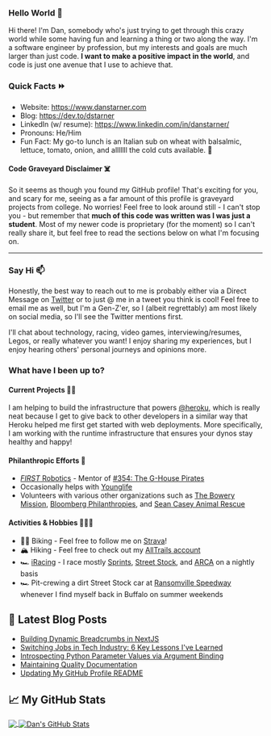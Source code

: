 ### Hello World 👋

Hi there! I'm Dan, somebody who's just trying to get through this crazy world while some having fun and learning a thing or two along the way. I'm a software engineer by profession, but my interests and goals are much larger than just code. **I want to make a positive impact in the world**, and code is just one avenue that I use to achieve that.

### Quick Facts ⏩

* Website: <https://www.danstarner.com>
* Blog: <https://dev.to/dstarner>
* LinkedIn (w/ resume): <https://www.linkedin.com/in/danstarner/>
* Pronouns: He/Him
* Fun Fact: My go-to lunch is an Italian sub on wheat with balsalmic, lettuce, tomato, onion, and alllllll the cold cuts available. 🥪

#### Code Graveyard Disclaimer ☠️

So it seems as though you found my GitHub profile! That's exciting for you, and scary for me, seeing as a far amount of this profile is graveyard projects from college. No worries! Feel free to look around still - I can't stop you - but remember that **much of this code was written was I was just a student**. Most of my newer code is proprietary (for the moment) so I can't really share it, but feel free to read the sections below on what I'm focusing on.

---

### Say Hi 📫

Honestly, the best way to reach out to me is probably either via a Direct Message on [Twitter](https://twitter.com/dan_starner) or to just @ me in a tweet you think is cool! Feel free to email me as well, but I'm a Gen-Z'er, so I (albeit regrettably) am most likely on social media, so I'll see the Twitter mentions first.

I'll chat about technology, racing, video games, interviewing/resumes, Legos, or really whatever you want! I enjoy sharing my experiences, but I enjoy hearing others' personal journeys and opinions more.

### What have I been up to?

#### Current Projects 👨‍💻

I am helping to build the infrastructure that powers [@heroku](https://github.com/heroku/), which is really neat because I get to give back to other developers in a similar way that Heroku helped me first get started with web deployments. More specifically, I am working with the runtime infrastructure that ensures your dynos stay healthy and happy!

#### Philanthropic Efforts 🏫

* [*FIRST* Robotics](https://www.firstinspires.org/robotics/frc) - Mentor of [#354: The G-House Pirates](https://www.ghouse354.com/)
* Occasionally helps with [Younglife](https://www.younglife.org/Pages/default.aspx)
* Volunteers with various other organizations such as [The Bowery Mission](https://www.bowery.org/), [Bloomberg Philanthropies](https://www.bloomberg.org/), and [Sean Casey Animal Rescue](https://www.nyanimalrescue.org/)

#### Activities & Hobbies 🚵‍♂️🥾

* 🚴‍♂️ Biking - Feel free to follow me on [Strava](https://www.strava.com/athletes/41276691)!
* 🏔 Hiking - Feel free to check out my [AllTrails account](https://www.alltrails.com/members/dan-starner)
* 🏎️ [iRacing](https://www.iracing.com/) - I race mostly [Sprints](https://en.wikipedia.org/wiki/Sprint_car_racing), [Street Stock](https://www.iracing.com/cars/dirt-street-stock/), and [ARCA](https://www.iracing.com/cars/chevrolet-national-impala/) on a nightly basis
* 🏎️ Pit-crewing a dirt Street Stock car at [Ransomville Speedway](http://www.ransomvillespeedway.com/) whenever I find myself back in Buffalo on summer weekends


## 📕 Latest Blog Posts

<!-- BLOG-POST-LIST:START -->
- [Building Dynamic Breadcrumbs in NextJS](https://dev.to/dan_starner/building-dynamic-breadcrumbs-in-nextjs-17oa)
- [Switching Jobs in Tech Industry: 6 Key Lessons I&#39;ve Learned](https://dev.to/dan_starner/learned-lessons-of-switching-jobs-552g)
- [Introspecting Python Parameter Values via Argument Binding](https://dev.to/dan_starner/introspecting-python-parameter-values-via-argument-binding-1cok)
- [Maintaining Quality Documentation](https://dev.to/dan_starner/keeping-documentation-debt-at-bay-clients-happy-53o)
- [Updating My GitHub Profile README](https://dev.to/dan_starner/updating-my-github-profile-readme-2mch)
<!-- BLOG-POST-LIST:END -->

## &#x1f4c8; My GitHub Stats

<a href="https://github.com/dstarner/dstarner">
  <img align="center" src="https://github-readme-stats.vercel.app/api/top-langs/?username=dstarner&title_color=ffffff&text_color=c9cacc&icon_color=2bbc8a&bg_color=1d1f21" />
</a>

<a href="https://github.com/dstarner/dstarner">
  <img align="center" src="https://github-readme-stats.vercel.app/api?username=dstarner&show_icons=true&line_height=27&count_private=true&title_color=ffffff&text_color=c9cacc&icon_color=2bbc8a&bg_color=1d1f21" alt="Dan's GitHub Stats" />
</a>


[django]: http://djangoproject.com/
[drf]: https://www.django-rest-framework.org/
[github-api]: https://docs.github.com/en/rest
[golang]: https://golang.org/
[cobra]: https://github.com/spf13/cobra
[jenkins]: https://www.jenkins.io/
[viper]: https://github.com/spf13/viper
[kube]: https://kubernetes.io/
[express]: http://expressjs.com/
[react]: https://reactjs.org/
[nextjs]: https://nextjs.org/
